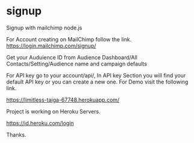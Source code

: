 # signup
Signup with mailchimp node.js


For Account creating on MailChimp follow the link.
https://login.mailchimp.com/signup/

Get your Auduience ID from Audience Dashboard/All Contacts/Setting/Audience name and campaign defaults

For API key go to your account/api/, In API key Section you will find your default API key or you can create a new one.
For Demo visit the following link.

https://limitless-taiga-67748.herokuapp.com/

Project is working on Heroku Servers.

https://id.heroku.com/login

Thanks.
